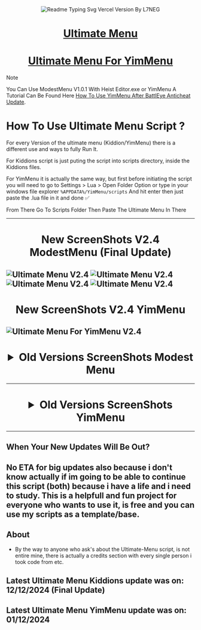 <div align="center">
  <img src="https://readme-typing-svg.vercel.app/?lines=Ultimate+Menu+Script;Most+Useful+Script&font=Fira%20Code&size=31&center=true&width=380&height=50&duration=4000&pause=1000" alt="Readme Typing Svg Vercel Version By L7NEG"></a>
</div>

<div align="center">
  <h1><a href="https://www.unknowncheats.me/forum/grand-theft-auto-v/565688-ultimate-menu-script.html">Ultimate Menu</a></h1>
</div>

<div align="center">
  <h1><a href="https://www.unknowncheats.me/forum/grand-theft-auto-v/597103-ultimate-menu-yimmenu.html">Ultimate Menu For YimMenu</a></h1>
</div>

> [!NOTE]  
> You Can Use ModestMenu V1.0.1 With Heist Editor.exe or YimMenu A Tutorial Can Be Found Here [How To Use YimMenu After BattlEye Anticheat Update](https://forums.l7neg.us.kg/threads/how-to-use-yimmenu-after-battleye-anticheat-update.16/).

# How To Use Ultimate Menu Script ?
For every Version of the ultimate menu (Kiddion/YimMenu) there is a different use and ways to fully Run It. 

For Kiddions script is just puting the script into scripts directory, inside the Kiddions files.

For YimMenu it is actually the same way, but first before initiating the script you will need to go to Settings > Lua > Open Folder Option or type in your windows file explorer ```%APPDATA%/YimMenu/scripts``` And hit enter then just paste the .lua file in it and done ✅

From There Go To Scripts Folder Then Paste The Ultimate Menu In There

--------------------------------------------------------------------------------------------------
<div align="center">
  <h1> New ScreenShots V2.4 ModestMenu (Final Update)</h1>
</div>

![Ultimate Menu V2.4](https://ultimatemenu.github.io/ScreenShots/ModestMenu/100.jpg)
![Ultimate Menu V2.4](https://ultimatemenu.github.io/ScreenShots/ModestMenu/101.png)
![Ultimate Menu V2.4](https://ultimatemenu.github.io/ScreenShots/ModestMenu/102.jpg)
![Ultimate Menu V2.4](https://ultimatemenu.github.io/ScreenShots/ModestMenu/103.jpg)
--------------------------------------------------------------------------------------------------
<div align="center">
  <h1> New ScreenShots V2.4 YimMenu</h1>
</div>

![Ultimate Menu For YimMenu V2.4](https://ultimatemenu.github.io/ScreenShots/YimMenu/8.png)
--------------------------------------------------------------------------------------------------
<div align="center"> <h1> <details>
  <summary>Old Versions ScreenShots Modest Menu</summary>

![Old Versions ScreenShots](https://ultimatemenu.github.io/ScreenShots/ModestMenu/110.png)
![Old Versions ScreenShots](https://ultimatemenu.github.io/ScreenShots/ModestMenu/111.png)
![Old Versions ScreenShots](https://ultimatemenu.github.io/ScreenShots/ModestMenu/109.png)
![Old Versions ScreenShots](https://ultimatemenu.github.io/ScreenShots/ModestMenu/30.png)
![Old Versions ScreenShots](https://ultimatemenu.github.io/ScreenShots/ModestMenu/29.png)
![Old Versions ScreenShots](https://ultimatemenu.github.io/ScreenShots/ModestMenu/25.png)
![Old Versions ScreenShots](https://ultimatemenu.github.io/ScreenShots/ModestMenu/28.png)
![Old Versions ScreenShots](https://ultimatemenu.github.io/ScreenShots/ModestMenu/27.png)
![Old Versions ScreenShots](https://ultimatemenu.github.io/ScreenShots/ModestMenu/25.png)
![Old Versions ScreenShots](https://i.imgur.com/M54nsX6.png)
![Old Versions ScreenShots](https://i.imgur.com/qszJJNK.png)
![Old Versions ScreenShots](https://i.imgur.com/A5951n9.png)
![Old Versions ScreenShots](https://i.imgur.com/Q04ceX5.png)
![Old Versions ScreenShots](https://i.imgur.com/J3vquqW.png)
![Old Versions ScreenShots](https://i.imgur.com/OKD4ruV.png)
![Old Versions ScreenShots](https://i.imgur.com/MmRIRzW.png)
![Old Versions ScreenShots](https://i.imgur.com/tuVD0wg.png)
![Old Versions ScreenShots](https://i.imgur.com/b2erLqZ.png)
![Old Versions ScreenShots](https://i.imgur.com/C1nhfs6.png)
![Old Versions ScreenShots](https://i.imgur.com/2kNARYV.png)
![Old Versions ScreenShots](https://i.imgur.com/vfsnLz4.png)
![Old Versions ScreenShots](https://i.imgur.com/5ovnXIS.png)
![Old Versions ScreenShots](https://i.imgur.com/HtOYaT2.png)
![Old Versions ScreenShots](https://i.imgur.com/wSw48p7.png)
![Old Versions ScreenShots](https://i.imgur.com/jz13ysV.png)
![Old Versions ScreenShots](https://i.imgur.com/NlATJNG.png)
![Old Versions ScreenShots](https://i.imgur.com/SSf5TwH.png)
![Old Versions ScreenShots](https://i.imgur.com/0QDgNad.png)
![Old Versions ScreenShots](https://i.imgur.com/oBnOqdG.png)
![Old Versions ScreenShots](https://i.imgur.com/gspkbJq.png)
![Old Versions ScreenShots](https://i.imgur.com/fQnOyPM.png)
![Old Versions ScreenShots](https://i.imgur.com/Zfiv9po.png)
![Old Versions ScreenShots](https://i.imgur.com/I7QHqM8.png)
![Old Versions ScreenShots](https://i.imgur.com/b0JmgBF.png)
![Old Versions ScreenShots](https://i.imgur.com/qZpu6Uo.png)
![Old Versions ScreenShots](https://i.imgur.com/EFF9efF.png)
![Old Versions ScreenShots](https://i.imgur.com/9QRULhG.png)
![Old Versions ScreenShots](https://i.imgur.com/bas1EOp.png)
![Old Versions ScreenShots](https://i.imgur.com/JMkmB7X.png)
![Old Versions ScreenShots](https://i.imgur.com/Im3W9vf.png)
![Old Versions ScreenShots](https://i.imgur.com/qw4ir1P.png)
![Old Versions ScreenShots](https://i.imgur.com/IZmhyCp.png)
![Old Versions ScreenShots](https://i.imgur.com/EN7gLdh.png)
![Old Versions ScreenShots](https://i.imgur.com/rSPdw5D.png)
![Old Versions ScreenShots](https://i.imgur.com/KOF7T0I.png)
![Old Versions ScreenShots](https://i.imgur.com/c6XapmD.png)
![Old Versions ScreenShots](https://i.imgur.com/YNsHiEz.png)
![Old Versions ScreenShots](https://i.imgur.com/D1JDwWy.png)
![Old Versions ScreenShots](https://i.imgur.com/uRU7pEJ.png)
![Old Versions ScreenShots](https://i.imgur.com/QqqTWhV.png)
![Old Versions ScreenShots](https://i.imgur.com/FfeC0g0.png)
![Old Versions ScreenShots](https://i.imgur.com/ewUvo9k.png)
![Old Versions ScreenShots](https://i.imgur.com/aIR70Sq.png)
![Old Versions ScreenShots](https://i.imgur.com/M33uCnH.png)
![Old Versions ScreenShots](https://i.imgur.com/wuS93Jy.png)
![Old Versions ScreenShots](https://i.imgur.com/IGrWFv4.png)
![Old Versions ScreenShots](https://i.imgur.com/Wwcu6uJ.png)
![Old Versions ScreenShots](https://i.imgur.com/Cw3lR0K.png)
![Old Versions ScreenShots](https://i.imgur.com/sK8v823.png)
![Old Versions ScreenShots](https://i.imgur.com/TU2a1dL.png)
![Old Versions ScreenShots](https://i.imgur.com/I4BKPNx.png)
![Old Versions ScreenShots](https://i.imgur.com/TfUzBnL.png)
![Old Versions ScreenShots](https://i.imgur.com/he7jVbf.png)
![Old Versions ScreenShots](https://i.imgur.com/2gFkwgd.png)
![Old Versions ScreenShots](https://i.imgur.com/0JTNdeR.png)
![Old Versions ScreenShots](https://i.imgur.com/ZOhngs0.png)
![Old Versions ScreenShots](https://i.imgur.com/JdGNN5u.png)
![Old Versions ScreenShots](https://i.imgur.com/g1E5tET.png)
![Old Versions ScreenShots](https://i.imgur.com/us8pTnv.png)
![Old Versions ScreenShots](https://i.imgur.com/UxNxSD2.png)
![Old Versions ScreenShots](https://i.imgur.com/dsaBz9M.png)
![Old Versions ScreenShots](https://i.imgur.com/ahzoYzX.png)
![Old Versions ScreenShots](https://i.imgur.com/AR0fcUS.png)
![Old Versions ScreenShots](https://i.imgur.com/4BWvVJx.png)
![Old Versions ScreenShots](https://i.imgur.com/M5RIvvm.png)
![Old Versions ScreenShots](https://i.imgur.com/weSH8H1.png)
  
</details> </h1> </div>

--------------------------------------------------------------------------------------------------
<div align="center"> <h1> <details>
  <summary>Old Versions ScreenShots YimMenu</summary>

![Ultimate Menu For YimMenu V2.3](https://ultimatemenu.github.io/ScreenShots/YimMenu/1.png)
![Ultimate Menu For YimMenu V2.3](https://ultimatemenu.github.io/ScreenShots/YimMenu/2.png)
![Ultimate Menu For YimMenu V2.3](https://ultimatemenu.github.io/ScreenShots/YimMenu/3.png)
![Ultimate Menu For YimMenu V2.3](https://ultimatemenu.github.io/ScreenShots/YimMenu/4.png)
![Ultimate Menu For YimMenu V2.3](https://ultimatemenu.github.io/ScreenShots/YimMenu/5.png)
![Ultimate Menu For YimMenu V2.3](https://ultimatemenu.github.io/ScreenShots/YimMenu/6.png)
![Ultimate Menu For YimMenu V2.3](https://ultimatemenu.github.io/ScreenShots/YimMenu/7.png)

</details> </h1> </div>

--------------------------------------------------------------------------------------------------
## When Your New Updates Will Be Out?
No ETA for big updates also because i don't know actually if im going to be able to continue this script (both) because i have a life and i need to study. 
This is a helpfull and fun project for everyone who wants to use it, is free and you can use my scripts as a template/base.
--------------------------------------------------------------------------------------------------
## About
-  By the way to anyone who ask's about the Ultimate-Menu script, is not entire mine, there is actually a credits section with every single person i took code from etc.
## Latest Ultimate Menu Kiddions update was on: 12/12/2024 (Final Update)
## Latest Ultimate Menu YimMenu update was on: 01/12/2024